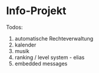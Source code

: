 # Info-Projekt

Todos:
  1. automatische Rechteverwaltung
  2. kalender
  3. musik
  4. ranking / level system - elias
  5. embedded messages
